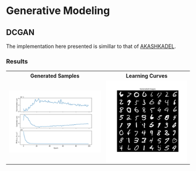# Generative Modeling

## DCGAN

The implementation here presented is simillar to that of [AKASHKADEL](https://github.com/AKASHKADEL/dcgan-mnist).

### Results

 <table>
    <tr>
        <th>Generated Samples</th>
        <th>Learning Curves</th>
    </tr>
    <tr>
        <td><img src="./Results/DCGAN/dcgan_train.png"></td>
        <td><img src="./Results/DCGAN/Final.png"></td>
    </tr>
</table> 